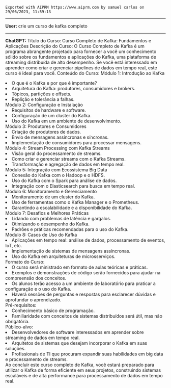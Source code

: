 ```
Exported with AIPRM https://www.aiprm.com by samuel carlos on 29/06/2023, 11:59:13
```

---


**User:**
crie um curso de kafka completo

---

**ChatGPT:**
Título do Curso: Curso Completo de Kafka: Fundamentos e Aplicações
Descrição do Curso:
O Curso Completo de Kafka é um programa abrangente projetado para fornecer a você um conhecimento sólido sobre os
fundamentos e aplicações do Kafka, uma plataforma de streaming distribuída de alto desempenho. Se você está interessado
em aprender como criar e gerenciar pipelines de dados em tempo real, este curso é ideal para você.
Conteúdo do Curso:
Módulo 1: Introdução ao Kafka
<li>O que é o Kafka e por que é importante?</li>
<li>Arquitetura do Kafka: produtores, consumidores e brokers.</li>
<li>Tópicos, partições e offsets.</li>
<li>Replição e tolerância a falhas.</li>
Módulo 2: Configuração e Instalação
<li>Requisitos de hardware e software.</li>
<li>Configuração de um cluster do Kafka.</li>
<li>Uso do Kafka em um ambiente de desenvolvimento.</li>
Módulo 3: Produtores e Consumidores
<li>Criação de produtores de dados.</li>
<li>Envio de mensagens assíncronas e síncronas.</li>
<li>Implementação de consumidores para processar mensagens.</li>
Módulo 4: Stream Processing com Kafka Streams
<li>Visão geral do processamento de streams.</li>
<li>Como criar e gerenciar streams com o Kafka Streams.</li>
<li>Transformação e agregação de dados em tempo real.</li>
Módulo 5: Integração com Ecossistema Big Data
<li>Conexão do Kafka com o Hadoop e o HDFS.</li>
<li>Uso do Kafka com o Spark para análise de dados.</li>
<li>Integração com o Elasticsearch para busca em tempo real.</li>
Módulo 6: Monitoramento e Gerenciamento
<li>Monitoramento de um cluster do Kafka.</li>
<li>Uso de ferramentas como o Kafka Manager e o Prometheus.</li>
<li>Garantindo a escalabilidade e a disponibilidade do Kafka.</li>
Módulo 7: Desafios e Melhores Práticas
<li>Lidando com problemas de latência e gargalos.</li>
<li>Otimizando o desempenho do Kafka.</li>
<li>Padrões e práticas recomendadas para o uso do Kafka.</li>
Módulo 8: Casos de Uso do Kafka
<li>Aplicações em tempo real: análise de dados, processamento de eventos, IoT, etc.</li>
<li>Implementação de sistemas de mensagens assíncronas.</li>
<li>Uso do Kafka em arquiteturas de microsserviços.</li>
Formato do Curso:
<li>O curso será ministrado em formato de aulas teóricas e práticas.</li>
<li>Exemplos e demonstrações de código serão fornecidos para ajudar na compreensão dos conceitos.</li>
<li>Os alunos terão acesso a um ambiente de laboratório para praticar a configuração e o uso do Kafka.</li>
<li>Haverá sessões de perguntas e respostas para esclarecer dúvidas e aprofundar o aprendizado.</li>
Pré-requisitos:
<li>Conhecimento básico de programação.</li>
<li>Familiaridade com conceitos de sistemas distribuídos será útil, mas não obrigatória.</li>
Público-alvo:
<li>Desenvolvedores de software interessados em aprender sobre streaming de dados em tempo real.</li>
<li>Arquitetos de sistemas que desejam incorporar o Kafka em suas soluções.</li>
<li>Profissionais de TI que procuram expandir suas habilidades em big data e processamento de streams.</li>
Ao concluir este curso completo de Kafka, você estará preparado para utilizar o Kafka de forma eficiente em seus
projetos, construindo sistemas escaláveis e de alta performance para processamento de dados em tempo real.